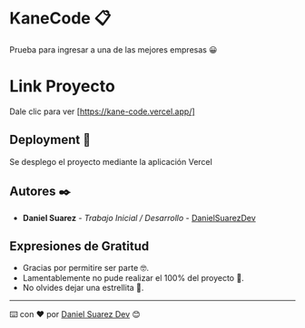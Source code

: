 # KaneCode 📋

Prueba para ingresar a una de las mejores empresas 😀


# Link Proyecto

Dale clic para ver [https://kane-code.vercel.app/]


## Deployment 🚀

Se desplego el proyecto mediante la aplicación Vercel



## Autores ✒️

- **Daniel Suarez** - _Trabajo Inicial / Desarrollo_ - [DanielSuarezDev](https://github.com/DanielSuarezDev)



## Expresiones de Gratitud

- Gracias por permitire ser parte 🤓.
- Lamentablemente no pude realizar el 100% del proyecto 📢.
- No olvides dejar una estrellita 🌟.

---

⌨️ con ❤️ por [Daniel Suarez Dev](https://github.com/DanielSuarezDev) 😊

